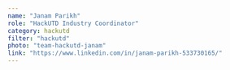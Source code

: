 ```yaml
---
name: "Janam Parikh"
role: "HackUTD Industry Coordinator"
category: hackutd
filter: "hackutd"
photo: "team-hackutd-janam"
link: "https://www.linkedin.com/in/janam-parikh-533730165/"
---
```


